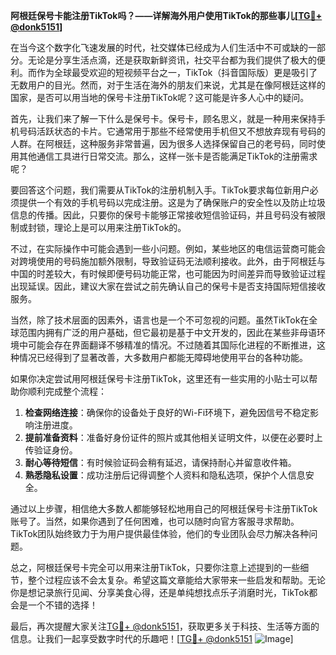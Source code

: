 **阿根廷保号卡能注册TikTok吗？——详解海外用户使用TikTok的那些事儿[[TG💪+ @donk5151](https://t.me/s/donk5151)]**

在当今这个数字化飞速发展的时代，社交媒体已经成为人们生活中不可或缺的一部分。无论是分享生活点滴，还是获取新鲜资讯，社交平台都为我们提供了极大的便利。而作为全球最受欢迎的短视频平台之一，TikTok（抖音国际版）更是吸引了无数用户的目光。然而，对于生活在海外的朋友们来说，尤其是在像阿根廷这样的国家，是否可以用当地的保号卡注册TikTok呢？这可能是许多人心中的疑问。

首先，让我们来了解一下什么是保号卡。保号卡，顾名思义，就是一种用来保持手机号码活跃状态的卡片。它通常用于那些不经常使用手机但又不想放弃现有号码的人群。在阿根廷，这种服务非常普遍，因为很多人选择保留自己的老号码，同时使用其他通信工具进行日常交流。那么，这样一张卡是否能满足TikTok的注册需求呢？

要回答这个问题，我们需要从TikTok的注册机制入手。TikTok要求每位新用户必须提供一个有效的手机号码以完成注册。这是为了确保账户的安全性以及防止垃圾信息的传播。因此，只要你的保号卡能够正常接收短信验证码，并且号码没有被限制或封锁，理论上是可以用来注册TikTok的。

不过，在实际操作中可能会遇到一些小问题。例如，某些地区的电信运营商可能会对跨境使用的号码施加额外限制，导致验证码无法顺利接收。此外，由于阿根廷与中国的时差较大，有时候即便号码功能正常，也可能因为时间差异而导致验证过程出现延误。因此，建议大家在尝试之前先确认自己的保号卡是否支持国际短信接收服务。

当然，除了技术层面的因素外，语言也是一个不可忽视的问题。虽然TikTok在全球范围内拥有广泛的用户基础，但它最初是基于中文开发的，因此在某些非母语环境中可能会存在界面翻译不够精准的情况。不过随着其国际化进程的不断推进，这种情况已经得到了显著改善，大多数用户都能无障碍地使用平台的各种功能。

如果你决定尝试用阿根廷保号卡注册TikTok，这里还有一些实用的小贴士可以帮助你顺利完成整个流程：

1. **检查网络连接**：确保你的设备处于良好的Wi-Fi环境下，避免因信号不稳定影响注册进度。
2. **提前准备资料**：准备好身份证件的照片或其他相关证明文件，以便在必要时上传验证身份。
3. **耐心等待短信**：有时候验证码会稍有延迟，请保持耐心并留意收件箱。
4. **熟悉隐私设置**：成功注册后记得调整个人资料和隐私选项，保护个人信息安全。

通过以上步骤，相信绝大多数人都能够轻松地用自己的阿根廷保号卡注册TikTok账号了。当然，如果你遇到了任何困难，也可以随时向官方客服寻求帮助。TikTok团队始终致力于为用户提供最佳体验，他们的专业团队会尽力解决各种问题。

总之，阿根廷保号卡完全可以用来注册TikTok，只要你注意上述提到的一些细节，整个过程应该不会太复杂。希望这篇文章能给大家带来一些启发和帮助。无论你是想记录旅行见闻、分享美食心得，还是单纯想找点乐子消磨时光，TikTok都会是一个不错的选择！

最后，再次提醒大家关注[TG💪+ @donk5151](https://t.me/s/donk5151)，获取更多关于科技、生活等方面的信息。让我们一起享受数字时代的乐趣吧！[[TG💪+ @donk5151](https://t.me/s/donk5151) ![Image](https://i.postimg.cc/rwNCRYN7/Snipaste-2025-04-30-17-27-05.png)]